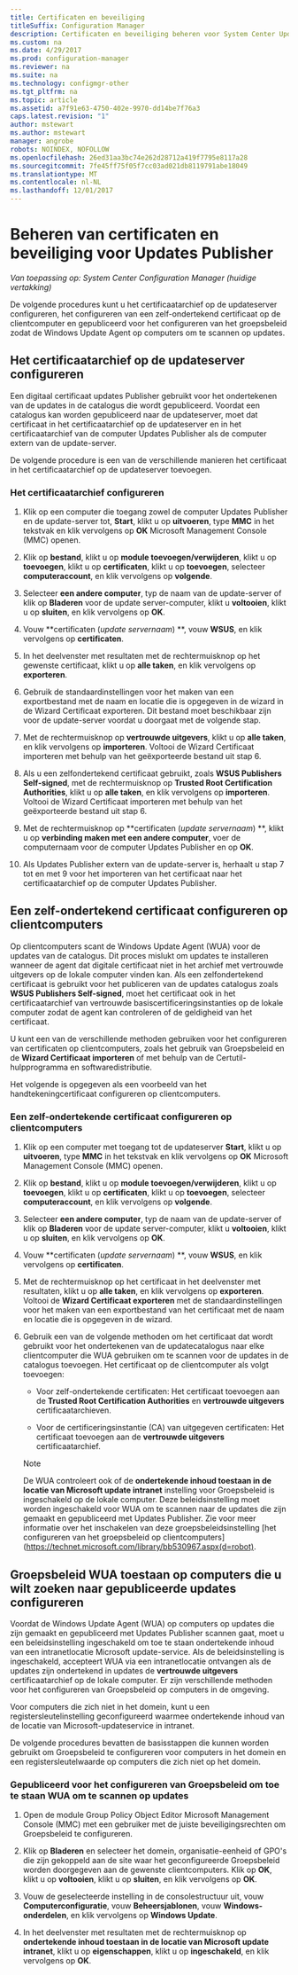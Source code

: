 ```yaml
---
title: Certificaten en beveiliging
titleSuffix: Configuration Manager
description: Certificaten en beveiliging beheren voor System Center Updates Publisher
ms.custom: na
ms.date: 4/29/2017
ms.prod: configuration-manager
ms.reviewer: na
ms.suite: na
ms.technology: configmgr-other
ms.tgt_pltfrm: na
ms.topic: article
ms.assetid: a7f91e63-4750-402e-9970-dd14be7f76a3
caps.latest.revision: "1"
author: mstewart
ms.author: mstewart
manager: angrobe
robots: NOINDEX, NOFOLLOW
ms.openlocfilehash: 26ed31aa3bc74e262d28712a419f7795e8117a28
ms.sourcegitcommit: 7fe45ff75f05f7cc03ad021db8119791abe18049
ms.translationtype: MT
ms.contentlocale: nl-NL
ms.lasthandoff: 12/01/2017
---
```

# <a name="manage-certificates-and-security-for-updates-publisher"></a>Beheren van certificaten en beveiliging voor Updates Publisher

*Van toepassing op: System Center Configuration Manager (huidige vertakking)*

De volgende procedures kunt u het certificaatarchief op de updateserver configureren, het configureren van een zelf-ondertekend certificaat op de clientcomputer en gepubliceerd voor het configureren van het groepsbeleid zodat de Windows Update Agent op computers om te scannen op updates.

## <a name="configure-the-certificate-store-on-the-update-server"></a>Het certificaatarchief op de updateserver configureren
 Een digitaal certificaat updates Publisher gebruikt voor het ondertekenen van de updates in de catalogus die wordt gepubliceerd. Voordat een catalogus kan worden gepubliceerd naar de updateserver, moet dat certificaat in het certificaatarchief op de updateserver en in het certificaatarchief van de computer Updates Publisher als de computer extern van de update-server.

De volgende procedure is een van de verschillende manieren het certificaat in het certificaatarchief op de updateserver toevoegen.

### <a name="to-configure-the-certificate-store"></a>Het certificaatarchief configureren
1.  Klik op een computer die toegang zowel de computer Updates Publisher en de update-server tot, **Start**, klikt u op **uitvoeren**, type **MMC** in het tekstvak en klik vervolgens op **OK** Microsoft Management Console (MMC) openen.

2.  Klik op **bestand**, klikt u op **module toevoegen/verwijderen**, klikt u op **toevoegen**, klikt u op **certificaten**, klikt u op **toevoegen**, selecteer **computeraccount**, en klik vervolgens op **volgende**.

3.  Selecteer **een andere computer**, typ de naam van de update-server of klik op **Bladeren** voor de update server-computer, klikt u **voltooien**, klikt u op **sluiten**, en klik vervolgens op **OK**.

4.  Vouw  **certificaten (*update servernaam*) **, vouw **WSUS**, en klik vervolgens op **certificaten**.

5.  In het deelvenster met resultaten met de rechtermuisknop op het gewenste certificaat, klikt u op **alle taken**, en klik vervolgens op **exporteren**.

6.  Gebruik de standaardinstellingen voor het maken van een exportbestand met de naam en locatie die is opgegeven in de wizard in de Wizard Certificaat exporteren. Dit bestand moet beschikbaar zijn voor de update-server voordat u doorgaat met de volgende stap.

7.  Met de rechtermuisknop op **vertrouwde uitgevers**, klikt u op **alle taken**, en klik vervolgens op **importeren**. Voltooi de Wizard Certificaat importeren met behulp van het geëxporteerde bestand uit stap 6.

8.  Als u een zelfondertekend certificaat gebruikt, zoals **WSUS Publishers Self-signed**, met de rechtermuisknop op **Trusted Root Certification Authorities**, klikt u op **alle taken**, en klik vervolgens op **importeren**. Voltooi de Wizard Certificaat importeren met behulp van het geëxporteerde bestand uit stap 6.

9.  Met de rechtermuisknop op  **certificaten (*update servernaam*) **, klikt u op **verbinding maken met een andere computer**, voer de computernaam voor de computer Updates Publisher en op **OK**.

10. Als Updates Publisher extern van de update-server is, herhaalt u stap 7 tot en met 9 voor het importeren van het certificaat naar het certificaatarchief op de computer Updates Publisher.



## <a name="configure-a-self-signing-certificate-on-client-computers"></a>Een zelf-ondertekend certificaat configureren op clientcomputers
Op clientcomputers scant de Windows Update Agent (WUA) voor de updates van de catalogus. Dit proces mislukt om updates te installeren wanneer de agent dat digitale certificaat niet in het archief met vertrouwde uitgevers op de lokale computer vinden kan. Als een zelfondertekend certificaat is gebruikt voor het publiceren van de updates catalogus zoals **WSUS Publishers Self-signed**, moet het certificaat ook in het certificaatarchief van vertrouwde basiscertificeringsinstanties op de lokale computer zodat de agent kan controleren of de geldigheid van het certificaat.

U kunt een van de verschillende methoden gebruiken voor het configureren van certificaten op clientcomputers, zoals het gebruik van Groepsbeleid en de **Wizard Certificaat importeren** of met behulp van de Certutil-hulpprogramma en softwaredistributie.

Het volgende is opgegeven als een voorbeeld van het handtekeningcertificaat configureren op clientcomputers.

### <a name="to-configure-a-self-signing-certificate-on-client-computers"></a>Een zelf-ondertekende certificaat configureren op clientcomputers
1.  Klik op een computer met toegang tot de updateserver **Start**, klikt u op **uitvoeren**, type **MMC** in het tekstvak en klik vervolgens op **OK** Microsoft Management Console (MMC) openen.

2.  Klik op **bestand**, klikt u op **module toevoegen/verwijderen**, klikt u op **toevoegen**, klikt u op **certificaten**, klikt u op **toevoegen**, selecteer **computeraccount**, en klik vervolgens op **volgende**.

3.  Selecteer **een andere computer**, typ de naam van de update-server of klik op **Bladeren** voor de update server-computer, klikt u **voltooien**, klikt u op **sluiten**, en klik vervolgens op **OK**.

4.  Vouw  **certificaten (*update servernaam*) **, vouw **WSUS**, en klik vervolgens op **certificaten**.

5.  Met de rechtermuisknop op het certificaat in het deelvenster met resultaten, klikt u op **alle taken**, en klik vervolgens op **exporteren**. Voltooi de **Wizard Certificaat exporteren** met de standaardinstellingen voor het maken van een exportbestand van het certificaat met de naam en locatie die is opgegeven in de wizard.

6.  Gebruik een van de volgende methoden om het certificaat dat wordt gebruikt voor het ondertekenen van de updatecatalogus naar elke clientcomputer die WUA gebruiken om te scannen voor de updates in de catalogus toevoegen. Het certificaat op de clientcomputer als volgt toevoegen:

    -   Voor zelf-ondertekende certificaten: Het certificaat toevoegen aan de **Trusted Root Certification Authorities** en **vertrouwde uitgevers** certificaatarchieven.

    -   Voor de certificeringsinstantie (CA) van uitgegeven certificaten: Het certificaat toevoegen aan de **vertrouwde uitgevers** certificaatarchief.

    > [!NOTE]
    > De WUA controleert ook of de **ondertekende inhoud toestaan in de locatie van Microsoft update intranet** instelling voor Groepsbeleid is ingeschakeld op de lokale computer. Deze beleidsinstelling moet worden ingeschakeld voor WUA om te scannen naar de updates die zijn gemaakt en gepubliceerd met Updates Publisher. Zie voor meer informatie over het inschakelen van deze groepsbeleidsinstelling [het configureren van het groepsbeleid op clientcomputers] (https://technet.microsoft.com/library/bb530967.aspx(d=robot).



## <a name="configuring-group-policy-to-allow-wua-on-computers-to-scan-for-published-updates"></a>Groepsbeleid WUA toestaan op computers die u wilt zoeken naar gepubliceerde updates configureren
Voordat de Windows Update Agent (WUA) op computers op updates die zijn gemaakt en gepubliceerd met Updates Publisher scannen gaat, moet u een beleidsinstelling ingeschakeld om toe te staan ondertekende inhoud van een intranetlocatie Microsoft update-service. Als de beleidsinstelling is ingeschakeld, accepteert WUA via een intranetlocatie ontvangen als de updates zijn ondertekend in updates de **vertrouwde uitgevers** certificaatarchief op de lokale computer. Er zijn verschillende methoden voor het configureren van Groepsbeleid op computers in de omgeving.

Voor computers die zich niet in het domein, kunt u een registersleutelinstelling geconfigureerd waarmee ondertekende inhoud van de locatie van Microsoft-updateservice in intranet.

De volgende procedures bevatten de basisstappen die kunnen worden gebruikt om Groepsbeleid te configureren voor computers in het domein en een registersleutelwaarde op computers die zich niet op het domein.

### <a name="to-configure-group-policy-to-allow-wua-to-scan-for-published-updates"></a>Gepubliceerd voor het configureren van Groepsbeleid om toe te staan WUA om te scannen op updates
1.  Open de module Group Policy Object Editor Microsoft Management Console (MMC) met een gebruiker met de juiste beveiligingsrechten om Groepsbeleid te configureren.

2.  Klik op **Bladeren** en selecteer het domein, organisatie-eenheid of GPO's die zijn gekoppeld aan de site waar het geconfigureerde Groepsbeleid worden doorgegeven aan de gewenste clientcomputers. Klik op **OK**, klikt u op **voltooien**, klikt u op **sluiten**, en klik vervolgens op **OK**.

3.  Vouw de geselecteerde instelling in de consolestructuur uit, vouw **Computerconfiguratie**, vouw **Beheersjablonen**, vouw **Windows-onderdelen**, en klik vervolgens op **Windows Update**.

4.  In het deelvenster met resultaten met de rechtermuisknop op **ondertekende inhoud toestaan in de locatie van Microsoft update intranet**, klikt u op **eigenschappen**, klikt u op **ingeschakeld**, en klik vervolgens op **OK**.
